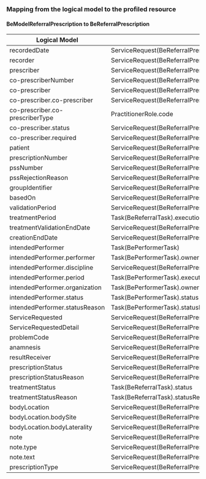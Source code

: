 ### Mapping from the logical model to the profiled resource

#### BeModelReferralPrescription to BeReferralPrescription

| Logical Model | Profiled Resource |
| --- | --- |
| recordedDate | ServiceRequest(BeReferralPrescriptionNursing).authoredOn |
| recorder | ServiceRequest(BeReferralPrescriptionNursing).extension[BeExtRecorder].valueReference |
| prescriber | ServiceRequest(BeReferralPrescriptionNursing).requester |
| co-prescriberNumber | ServiceRequest(BeReferralPrescriptionNursing).extension[BeCoPrescriberInfo].extension[coprescriberNumber].valuePositiveInt |
| co-prescriber | ServiceRequest(BeReferralPrescriptionNursing).extension[BeCoPrescriberInfo].extension[coprescriber] |
| co-prescriber.co-prescriber | ServiceRequest(BeReferralPrescriptionNursing).extension[BeCoPrescriberInfo].extension[coprescriber].extension[coprescriber].valueReference |
| co-prescriber.co-prescriberType | PractitionerRole.code |
| co-prescriber.status | ServiceRequest(BeReferralPrescriptionNursing).extension[BeCoPrescriberInfo].extension[coprescriber].extension[coprescriptionStatus].valueCodeableConcept |
| co-prescriber.required | ServiceRequest(BeReferralPrescriptionNursing).extension[BeCoPrescriberInfo].extension[coprescriber].extension[coprescriptionStatus].valueCodeableConcept |
| patient | ServiceRequest(BeReferralPrescriptionNursing).subject |
| prescriptionNumber | ServiceRequest(BeReferralPrescriptionNursing).identifier |
| pssNumber | ServiceRequest(BeReferralPrescriptionNursing).extension[BePSSInfo].extension[guidanceResponse].valueReference.identifier|
| pssRejectionReason | ServiceRequest(BeReferralPrescriptionNursing).extension[BePSSInfo].extension[rejectionReason].valueAnnotation |
| groupIdentifier | ServiceRequest(BeReferralPrescription).requisition |
| basedOn | ServiceRequest(BeReferralPrescription).basedOn |
| validationPeriod | ServiceRequest(BeReferralPrescriptionNursing).extension[BeValidityPeriod].valuePeriod |
| treatmentPeriod | Task(BeReferralTask).executionPeriod |
| treatmentValidationEndDate | ServiceRequest(BeReferralPrescriptionNursing).extension[BeLatestEndDate].valueDate |
| creationEndDate | ServiceRequest(BeReferralPrescriptionNursing).extension[BeLatestDraft].valueDate |
| intendedPerformer | Task(BePerformerTask) |
| intendedPerformer.performer | Task(BePerformerTask).owner + PractitionerRole.practitioner|
| intendedPerformer.discipline | ServiceRequest(BeReferralPrescriptionNursing).performer |
| intendedPerformer.period | Task(BePerformerTask).executionPeriod |
| intendedPerformer.organization | Task(BePerformerTask).owner + PractitionerRole.organization |
| intendedPerformer.status | Task(BePerformerTask).status |
| intendedPerformer.statusReason | Task(BePerformerTask).statusReason |
| ServiceRequested | ServiceRequest(BeReferralPrescriptionNursing).code |
| ServiceRequestedDetail | ServiceRequest(BeReferralPrescriptionNursing).orderDetail |
| problemCode | ServiceRequest(BeReferralPrescriptionNursing).reasonCode |
| anamnesis | ServiceRequest(BeReferralPrescriptionNursing).supportingInfo |
| resultReceiver | ServiceRequest(BeReferralPrescriptionNursing).extension[BeFeedbackToPrescriber].valueBoolean |
| prescriptionStatus | ServiceRequest(BeReferralPrescriptionNursing).status |
| prescriptionStatusReason | ServiceRequest(BeReferralPrescriptionNursing).extension[statusReason].valueCodeableConcept |
| treatmentStatus | Task(BeReferralTask).status |
| treatmentStatusReason | Task(BeReferralTask).statusReason |
| bodyLocation | ServiceRequest(BeReferralPrescriptionNursing).bodySite |
| bodyLocation.bodySite | ServiceRequest(BeReferralPrescriptionNursing).bodySite |
| bodyLocation.bodyLaterality | ServiceRequest(BeReferralPrescriptionNursing).bodySite.extension[BeExtBodyLaterality].valueCodeableConcept |
| note | ServiceRequest(BeReferralPrescriptionNursing).note |
| note.type | ServiceRequest(BeReferralPrescriptionNursing).note.extension[BeExtCodableConcept].valueCodeableConcept |
| note.text | ServiceRequest(BeReferralPrescriptionNursing).note.text |
| prescriptionType | ServiceRequest(BeReferralPrescriptionNursing).intent + ServiceRequest(BeReferralPrescriptionNursing).extension[BeProposalType].valueCodeableConcept |